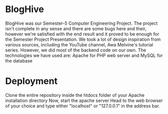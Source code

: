 # BlogHive
BlogHive was our Semester-5 Computer Engineering Project.
The project isn't complete in any sense and there are some bugs here and their, however we're satisfied with the end result and it proved to be enough for the Semester Project Presentation.
We took a lot of design inspiration from various sources, including the YouTube channel, Awa Melvine's tutorial series.
However, we did most of the backend code on our own.
The technologies we have used are: Apache for PHP web server and MySQL for the database

# Deployment
Clone the entire repository inside the htdocs folder of your Apache installation directory
Now, start the apache server
Head to the web browser of your choice and type either "localhost" or "127.0.0.1" in the address bar.
